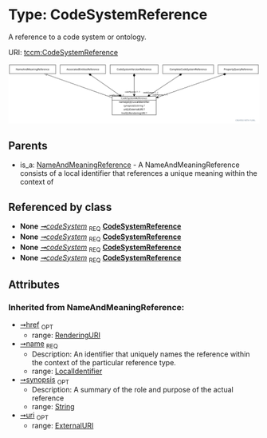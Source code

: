 
# Type: CodeSystemReference


A reference to a code system or ontology.

URI: [tccm:CodeSystemReference](https://hotecosystem.org/tccm/CodeSystemReference)


![img](images/CodeSystemReference.svg)

## Parents

 *  is_a: [NameAndMeaningReference](NameAndMeaningReference.md) - A NameAndMeaningReference consists of a local identifier that references a unique meaning within the context of

## Referenced by class

 *  **None** *[➞codeSystem](associatedEntitiesReference__codeSystem.md)*  <sub>REQ</sub>  **[CodeSystemReference](CodeSystemReference.md)**
 *  **None** *[➞codeSystem](codeSystemVersionReference__codeSystem.md)*  <sub>REQ</sub>  **[CodeSystemReference](CodeSystemReference.md)**
 *  **None** *[➞codeSystem](completeCodeSystemReference__codeSystem.md)*  <sub>REQ</sub>  **[CodeSystemReference](CodeSystemReference.md)**
 *  **None** *[➞codeSystem](propertyQueryReference__codeSystem.md)*  <sub>REQ</sub>  **[CodeSystemReference](CodeSystemReference.md)**

## Attributes


### Inherited from NameAndMeaningReference:

 * [➞href](nameAndMeaningReference__href.md)  <sub>OPT</sub>
    * range: [RenderingURI](types/RenderingURI.md)
 * [➞name](nameAndMeaningReference__name.md)  <sub>REQ</sub>
    * Description: An identifier that uniquely names the reference within the context of the particular reference type.
    * range: [LocalIdentifier](types/LocalIdentifier.md)
 * [➞synopsis](nameAndMeaningReference__synopsis.md)  <sub>OPT</sub>
    * Description: A summary of the role and purpose of the actual reference
    * range: [String](types/String.md)
 * [➞uri](nameAndMeaningReference__uri.md)  <sub>OPT</sub>
    * range: [ExternalURI](types/ExternalURI.md)
